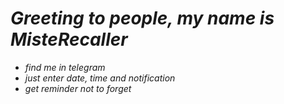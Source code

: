 # ***Greeting to people, my name is MisteRecaller***
* *find me in telegram*
* *just enter date, time and notification*
* *get reminder not to forget*
